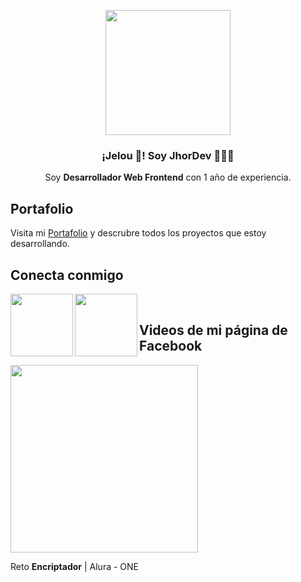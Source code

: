 <p align="center" width="300">
   <img align="center" width="200" style="border-radius: 50" src="https://avatars.githubusercontent.com/u/105879489?v=4" />
   <h3 align="center">¡Jelou 👋! Soy JhorDev 👨🏻‍💻</h3>
</p>

<p align="center">Soy <strong>Desarrollador Web Frontend</strong> con 1 año de experiencia.

<h2>Portafolio</h2>
<p>Visita mi <a href = "https://priorycode.github.io/PortafolioWeb/" target="blank">Portafolio</a> y descrubre todos los proyectos que estoy desarrollando.
<h2>Conecta conmigo</h2>
<a href ="https://www.linkedin.com/in/jhordy-mondragon/" target="blank"><img align="left" width="100" src="https://logodownload.org/wp-content/uploads/2019/03/linkedin-logo-4.png"></a>
  <a href ="https://twitter.com/thepriorycode" target="blank"><img align="left" width="100" src="https://cdn.sanity.io/images/kts928pd/production/279979502d6cde76d37588e85698cf6c7aaae920-1280x257.png"></a>
<br>
<h2>Videos de mi página de Facebook</h2>
<div>
<a target="blank" href ="https://fb.watch/lYFpHIEq1Z/"><img width="300" src="https://scontent.flim12-1.fna.fbcdn.net/v/t15.5256-10/355899361_187821990901412_8175697926981531257_n.jpg?stp=dst-jpg_p180x540&_nc_cat=107&ccb=1-7&_nc_sid=ad6a45&_nc_ohc=LG8PiZrehs8AX8GAOPU&_nc_ht=scontent.flim12-1.fna&oh=00_AfDlD0DPEX-RhnTDeiOYTiMPPwwot2iA1YRv3GfgFUbStw&oe=64C1EC17"></a>
  <p>Reto <strong>Encriptador</strong> | Alura - ONE</p>
</div>

<!---
priorycode/priorycode is a ✨ special ✨ repository because its `README.md` (this file) appears on your GitHub profile.
You can click the Preview link to take a look at your changes.
--->
